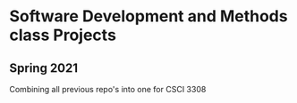 # Software Development and Methods class Projects
## Spring 2021
Combining all previous repo's into one for CSCI 3308
